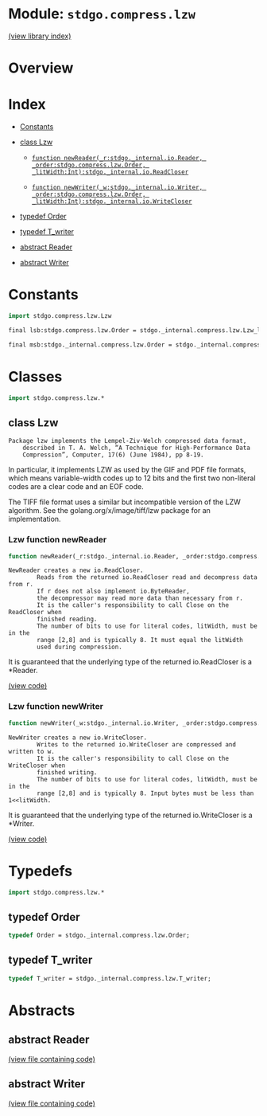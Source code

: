 # Module: `stdgo.compress.lzw`

[(view library index)](../../stdgo.md)


# Overview


# Index


- [Constants](<#constants>)

- [class Lzw](<#class-lzw>)

  - [`function newReader(_r:stdgo._internal.io.Reader, _order:stdgo.compress.lzw.Order, _litWidth:Int):stdgo._internal.io.ReadCloser`](<#lzw-function-newreader>)

  - [`function newWriter(_w:stdgo._internal.io.Writer, _order:stdgo.compress.lzw.Order, _litWidth:Int):stdgo._internal.io.WriteCloser`](<#lzw-function-newwriter>)

- [typedef Order](<#typedef-order>)

- [typedef T\_writer](<#typedef-t_writer>)

- [abstract Reader](<#abstract-reader>)

- [abstract Writer](<#abstract-writer>)

# Constants


```haxe
import stdgo.compress.lzw.Lzw
```


```haxe
final lsb:stdgo.compress.lzw.Order = stdgo._internal.compress.lzw.Lzw_lsb.lsb
```


```haxe
final msb:stdgo._internal.compress.lzw.Order = stdgo._internal.compress.lzw.Lzw_msb.msb
```


# Classes


```haxe
import stdgo.compress.lzw.*
```


## class Lzw


```
Package lzw implements the Lempel-Ziv-Welch compressed data format,
    described in T. A. Welch, “A Technique for High-Performance Data
    Compression”, Computer, 17(6) (June 1984), pp 8-19.
```

In particular, it implements LZW as used by the GIF and PDF file
formats, which means variable\-width codes up to 12 bits and the first
two non\-literal codes are a clear code and an EOF code.  


The TIFF file format uses a similar but incompatible version of the LZW
algorithm. See the golang.org/x/image/tiff/lzw package for an
implementation.  

### Lzw function newReader


```haxe
function newReader(_r:stdgo._internal.io.Reader, _order:stdgo.compress.lzw.Order, _litWidth:Int):stdgo._internal.io.ReadCloser
```


```
NewReader creates a new io.ReadCloser.
        Reads from the returned io.ReadCloser read and decompress data from r.
        If r does not also implement io.ByteReader,
        the decompressor may read more data than necessary from r.
        It is the caller's responsibility to call Close on the ReadCloser when
        finished reading.
        The number of bits to use for literal codes, litWidth, must be in the
        range [2,8] and is typically 8. It must equal the litWidth
        used during compression.
```

It is guaranteed that the underlying type of the returned io.ReadCloser
is a \*Reader.  

[\(view code\)](<./Lzw.hx#L312>)


### Lzw function newWriter


```haxe
function newWriter(_w:stdgo._internal.io.Writer, _order:stdgo.compress.lzw.Order, _litWidth:Int):stdgo._internal.io.WriteCloser
```


```
NewWriter creates a new io.WriteCloser.
        Writes to the returned io.WriteCloser are compressed and written to w.
        It is the caller's responsibility to call Close on the WriteCloser when
        finished writing.
        The number of bits to use for literal codes, litWidth, must be in the
        range [2,8] and is typically 8. Input bytes must be less than 1<<litWidth.
```

It is guaranteed that the underlying type of the returned io.WriteCloser
is a \*Writer.  

[\(view code\)](<./Lzw.hx#L326>)


# Typedefs


```haxe
import stdgo.compress.lzw.*
```


## typedef Order


```haxe
typedef Order = stdgo._internal.compress.lzw.Order;
```


## typedef T\_writer


```haxe
typedef T_writer = stdgo._internal.compress.lzw.T_writer;
```


# Abstracts


## abstract Reader


[\(view file containing code\)](<./Lzw.hx>)


## abstract Writer


[\(view file containing code\)](<./Lzw.hx>)


